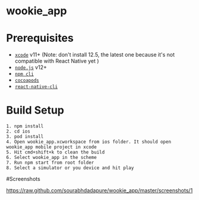 # wookie_app

# Prerequisites

- [`xcode`](https://developer.apple.com/xcode/) v11+ (Note: don't install 12.5, the latest one because it's not compatible with React Native yet )
- [`node.js`](https://nodejs.org/) v12+
- [`npm cli`](https://docs.npmjs.com/cli/v7/)
- [`cocoapods`](https://cocoapods.org/)
- [`react-native-cli`](https://www.npmjs.com/package/react-native-cli)

# Build Setup


```
1. npm install
2. cd ios
3. pod install
4. Open wookie_app.xcworkspace from ios folder. It should open wookie_app mobile project in xcode
5. Hit cmd+shift+k to clean the build
6. Select wookie_app in the scheme
7. Run npm start from root folder
8. Select a simulator or you device and hit play
```

#Screenshots

https://raw.github.com/sourabhdadapure/wookie_app/master/screenshots/1
